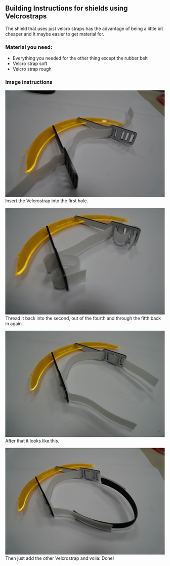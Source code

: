 ## Building Instructions for shields using Velcrostraps
The shield that uses just velcro straps has the advantage of being a little bit cheaper and It maybe easier to get material for.

### Material you need:

- Everything you needed for the other thing except the rubber belt
- Velcro strap soft
- Velcro strap rough

### Image instructions

![Velcro strap](bilder/Instruktionen/k_DSC5987.jpg)
Insert the Velcrostrap into the first hole.

![Velcro strap](bilder/Instruktionen/k_DSC5990.jpg)
Thread it back into the second, out of the fourth and through the fifth back in again.

![Velcro strap](bilder/Instruktionen/k_DSC5995.jpg)
After that it looks like this.

![Velcro strap](bilder/Instruktionen/k_DSC5997.jpg)
Then just add the other Velcrostrap and voila: Done!

